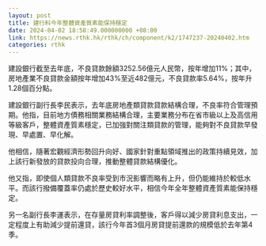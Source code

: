 ```yaml
---
layout: post
title: 建行料今年整體資產質素能保持穩定
date: 2024-04-02 18:58:49.000000000 +08:00
link: https://news.rthk.hk/rthk/ch/component/k2/1747237-20240402.htm
categories: rthk
---
```


建設銀行截至去年底，不良貸款餘額3252.56億元人民幣，按年增加11%；其中，房地產業不良貸款金額按年增加43%至近482億元，不良貸款率5.64%，按年升1.28個百分點。

建設銀行副行長李民表示，去年底房地產類貸款貸款結構合理，不良率符合管理預期。他指，目前地方債務相關業務結構合理，主要業務分布在省市級以上及高信用等級客戶，整體資產質素穩定，已加強對關注類貸款的管理，能夠對不良貸款早發現、早處置、早化解。

他相信，隨著宏觀經濟形勢回升向好、國家針對重點領域推出的政策持續見效，加上該行新發放的貸款投向合理，推動整體貸款結構優化。

他又指，即使個人類貸款不良率受到市況影響而略有上升，但仍能維持於較低水平。而該行撥備覆蓋率仍處於歷史較好水平，相信今年全年整體資產質素能保持穩定。

另一名副行長李運表示，在存量房貸利率調整後，客戶得以減少房貸利息支出，一定程度上有助減少提前還貸，該行今年首3個月房貸提前還款的規模低於去年第4季。
